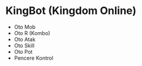 # KingBot (Kingdom Online)

- Oto Mob
- Oto R (Kombo)
- Oto Atak
- Oto Skill
- Oto Pot
- Pencere Kontrol
